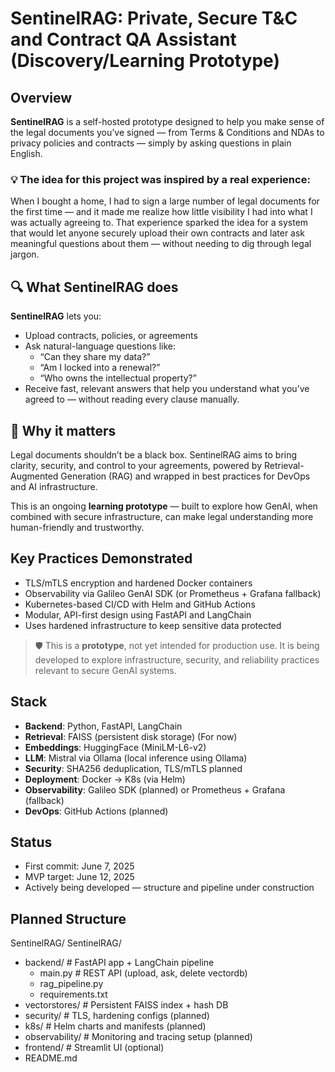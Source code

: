# SentinelRAG: Private, Secure T&C and Contract QA Assistant (Discovery/Learning Prototype)

## Overview
**SentinelRAG** is a self-hosted prototype designed to help you make sense of the legal documents you’ve signed — from Terms & Conditions and NDAs to privacy policies and contracts — simply by asking questions in plain English.

### 💡 The idea for this project was inspired by a real experience:  
When I bought a home, I had to sign a large number of legal documents for the first time — and it made me realize how little visibility I had into what I was actually agreeing to. That experience sparked the idea for a system that would let anyone securely upload their own contracts and later ask meaningful questions about them — without needing to dig through legal jargon.


## 🔍 What SentinelRAG does
**SentinelRAG** lets you:
- Upload contracts, policies, or agreements
- Ask natural-language questions like:
  - “Can they share my data?”
  - “Am I locked into a renewal?”
  - “Who owns the intellectual property?”
- Receive fast, relevant answers that help you understand what you’ve agreed to — without reading every clause manually.

## 🔐 Why it matters
Legal documents shouldn’t be a black box. SentinelRAG aims to bring clarity, security, and control to your agreements, powered by Retrieval-Augmented Generation (RAG) and wrapped in best practices for DevOps and AI infrastructure.

This is an ongoing **learning prototype** 
— built to explore how GenAI, when combined with secure infrastructure, can make legal understanding more human-friendly and trustworthy.


## Key Practices Demonstrated
- TLS/mTLS encryption and hardened Docker containers
- Observability via Galileo GenAI SDK (or Prometheus + Grafana fallback)
- Kubernetes-based CI/CD with Helm and GitHub Actions
- Modular, API-first design using FastAPI and LangChain
- Uses hardened infrastructure to keep sensitive data protected

> 🛡️ This is a **prototype**, not yet intended for production use. It is being developed to explore infrastructure, security, and reliability practices relevant to secure GenAI systems.

## Stack

- **Backend**: Python, FastAPI, LangChain
- **Retrieval**: FAISS (persistent disk storage) (For now)
- **Embeddings**: HuggingFace (MiniLM-L6-v2)
- **LLM**: Mistral via Ollama (local inference using Ollama)
- **Security**: SHA256 deduplication, TLS/mTLS planned
- **Deployment**: Docker → K8s (via Helm)
- **Observability**: Galileo SDK (planned) or Prometheus + Grafana (fallback)
- **DevOps**: GitHub Actions (planned)

## Status
- First commit: June 7, 2025   
- MVP target: June 12, 2025  
- Actively being developed — structure and pipeline under construction

## Planned Structure
SentinelRAG/
SentinelRAG/
- backend/ # FastAPI app + LangChain pipeline
  * main.py # REST API (upload, ask, delete vectordb)
  * rag_pipeline.py
  * requirements.txt
- vectorstores/ # Persistent FAISS index + hash DB
- security/ # TLS, hardening configs (planned)
- k8s/ # Helm charts and manifests (planned)
- observability/ # Monitoring and tracing setup (planned)
- frontend/ # Streamlit UI (optional)
- README.md